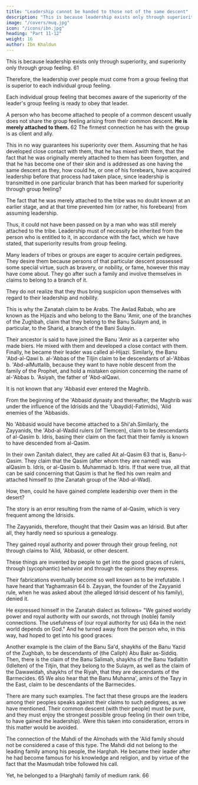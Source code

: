 ```yaml
---
title: "Leadership cannot be handed to those not of the same descent"
description: "This is because leadership exists only through superiority, and superiority only through group feeling. Leadership over people, therefore, must, of necessity, derive from a group feeling that is superior to each individual group feeling"
image: "/covers/muq.jpg"
icon: "/icons/ibn.jpg"
heading: "Part 11-12"
weight: 16
author: Ibn Khaldun
---
```




<!-- ## 11. Leadership over people who share in a group feeling cannot be vested in those not of the same descent -->

This is because leadership exists only through superiority, and superiority only through group feeling. 61 

Therefore, the leadership over people must come from a group feeling that is superior to each individual group feeling. 

Each individual group feeling that becomes aware of the superiority of the leader's group feeling is ready to obey that leader.

A person who has become attached to people of a common descent usually does not share the group feeling arising from their common descent. **He is merely attached to them.** 62 The firmest connection he has with the group is as client and ally. 

This in no way guarantees his superiority over them. Assuming that he has developed close contact with them, that he has mixed with them, that the fact that he was originally merely attached to them has been forgotten, and that he has become one of their skin and is addressed as one having the same descent as they, how could he, or one of his forebears, have acquired leadership before that process had taken place, since leadership is transmitted in one particular branch that has been marked for superiority through group feeling? 

The fact that he was merely attached to the tribe was no doubt known at an earlier stage, and at that time prevented him (or rather, his forebears) from assuming leadership. 

Thus, it could not have been passed on by a man who was still merely attached to the tribe. Leadership must of necessity be inherited from the person who is entitled to it, in accordance with the fact, which we have stated, that superiority results from group feeling.

Many leaders of tribes or groups are eager to acquire certain pedigrees. They desire them because persons of that particular descent possessed some special virtue, such as bravery, or nobility, or fame, however this may have come about. They go
after such a family and involve themselves in claims to belong to a branch of it.

They do not realize that they thus bring suspicion upon themselves with regard to their leadership and nobility.

<!-- Such things are frequently found among people at this time. Thus, -->

This is why the Zanatah claim to be Arabs. The Awlad Rabab, who are known as the Hijazis and who belong to the Banu 'Amir, one of the branches of the Zughbah, claim that they belong to the Banu Sulaym and, in particular, to the Sharid, a branch of the Bani Sulayin. 

Their ancestor is said to have joined the Banu 'Amir as a
carpenter who made biers. He mixed with them and developed a close contact with them. Finally, he became their leader was called al-Hijazi. Similarly, the Banu 'Abd-al-Qawi b. al-'Abbas of the Tiljin claim to be descendants of al-'Abbas b. 'Abd-alMuttalib, because they want to have noble descent from the family of the Prophet, and hold a mistaken opinion concerning the name of al-'Abbas b. 'Asiyah, the father of 'Abd-alQawi. 

It is not known that any 'Abbasid ever entered the Maghrib. 

From the beginning of the 'Abbasid dynasty and thereafter, the Maghrib was under the influence of the Idrisids and the 'Ubaydid(-Fatimids), 'Alid enemies of the 'Abbasids. 

No 'Abbasid would have become attached to a Shi'ah.Similarly, the Zayyanids, the 'Abd-al-Wadid rulers (of Tlemcen), claim to be descendants of al-Qasim b. Idris, basing their claim on the fact that their family is known to have descended from al-Qasim. 

In their own Zanitah dialect, they are called Ait al-Qasim 63 that is, Banu-l-Qasim. They claim that the Qasim (after whom they are named) was alQasim b. Idris, or al-Qasim b. Muhammad b. Idris. If that were true, all that can be said concerning that Qasim is that he fled his own realm and attached himself to (the Zanatah group of the 'Abd-al-Wad). 

How, then, could he have gained complete leadership over them in the desert? 

The story is an error resulting from the name of al-Qasim, which is very frequent among the Idrisids.

The Zayyanids, therefore, thought that their Qasim was an Idrisid. But after all, they hardly need so spurious a genealogy. 

They gained royal authority and power through their group feeling, not through claims to 'Alid, 'Abbasid, or other descent.

These things are invented by people to get into the good graces of rulers, through (sycophantic) behavior and through the opinions they express. 

Their fabrications eventually become so well known as to be irrefutable. I have heard that Yaghamrasin 64 b. Zayyan, the founder of the Zayyanid rule, when he was asked about (the alleged Idrisid descent of his family), denied it. 

He expressed himself in the Zanatah dialect as follows= "We gained worldly power and royal authority with our swords, not through (noble) family connections. The usefulness of (our royal authority for us) 64a in the next world depends on God." And he turned away from the person who, in this way, had hoped to get into his good graces.

Another example is the claim of the Banu Sa'd, shaykhs of the Banu Yazid of the Zughbah, to be descendants of (the Caliph) Abu Bakr as-Siddiq. Then, there is the claim of the Banu Salimah, shaykhs of the Banu Yadlaltin (Idlelten) of the Titjin, that they belong to the Sulaym, as well as the claim of the Dawawidah, shaykhs of the Riyah, that they are descendants of the Barmecides. 65 We also hear that the Banu Muhanna', amirs of the Tayy in the East, claim to be descendants of the Barmecides. 

There are many such examples. The fact that these groups are the leaders among their peoples speaks against their claims to such pedigrees, as we have mentioned. Their common descent (with their people) must be pure, and they must enjoy the strongest possible group feeling (in their own tribe, to have gained the leadership). Were this taken into consideration, errors in this matter would be avoided.

The connection of the Mahdi of the Almohads with the 'Alid family should not be considered a case of this type. The Mahdi did not belong to the leading family among his people, the Harghah. He became their leader after he had become famous for his knowledge and religion, and by virtue of the fact that the Masmudah tribe followed his call. 

Yet, he belonged to a (Harghah) family of medium rank. 66
